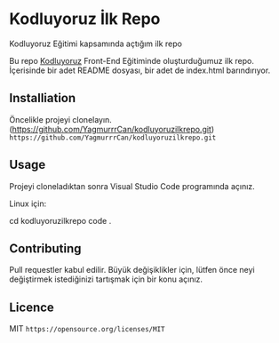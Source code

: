 # Kodluyoruz İlk Repo
Kodluyoruz Eğitimi kapsamında açtığım ilk repo

Bu repo [Kodluyoruz](https://www.kodluyoruz.org/) Front-End Eğitiminde oluşturduğumuz ilk repo. İçerisinde bir adet README dosyası, bir adet de index.html barındırıyor.


## Installiation
Öncelikle projeyi clonelayın. (https://github.com/YagmurrrCan/kodluyoruzilkrepo.git)
`https://github.com/YagmurrrCan/kodluyoruzilkrepo.git`

## Usage
Projeyi cloneladıktan sonra Visual Studio Code programında açınız.

Linux için: 

cd kodluyoruzilkrepo
code .

## Contributing
Pull requestler kabul edilir. Büyük değişiklikler için, lütfen önce neyi değiştirmek istediğinizi tartışmak için bir konu açınız.

## Licence
MIT `https://opensource.org/licenses/MIT`